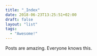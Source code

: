 ```yaml
---
title: "_Index"
date: 2018-06-23T13:25:51+02:00
draft: false
layout: "list"
tags:
  - "Awesome!"
---
```


Posts are amazing. Everyone knows this.
